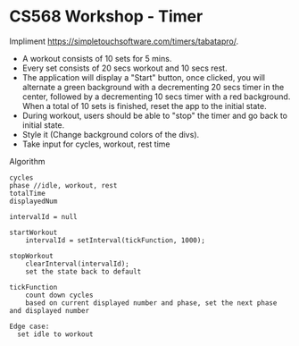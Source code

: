 # CS568 Workshop - Timer

Impliment https://simpletouchsoftware.com/timers/tabatapro/.

- A workout consists of 10 sets for 5 mins.
- Every set consists of 20 secs workout and 10 secs rest.
- The application will display a "Start" button, once clicked, you will alternate a green background with a decrementing 20 secs timer in the center, followed by a decrementing 10 secs timer with a red background. When a total of 10 sets is finished, reset the app to the initial state.
- During workout, users should be able to "stop" the timer and go back to initial state.
- Style it (Change background colors of the divs).
- Take input for cycles, workout, rest time

Algorithm

```
cycles
phase //idle, workout, rest
totalTime
displayedNum

intervalId = null 

startWorkout
    intervalId = setInterval(tickFunction, 1000);

stopWorkout
    clearInterval(intervalId);
    set the state back to default

tickFunction
	count down cycles
	based on current displayed number and phase, set the next phase and displayed number

Edge case:
  set idle to workout
```
